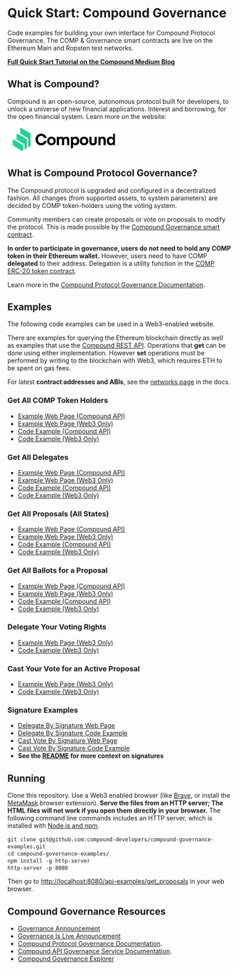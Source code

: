 # Quick Start: Compound Governance

Code examples for building your own interface for Compound Protocol Governance. The COMP & Governance smart contracts are live on the Ethereum Main and Ropsten test networks.

**[Full Quick Start Tutorial on the Compound Medium Blog](https://medium.com/compound-finance/building-a-governance-interface-474fc271588c)** 

## What is Compound?
Compound is an open-source, autonomous protocol built for developers, to unlock a universe of new financial applications. Interest and borrowing, for the open financial system. Learn more on the website:

<a href="https://compound.finance/?ref=github&user=ajb413&repo=compound-governance-examples">
    <img alt="Compound Finance" src="https://raw.githubusercontent.com/ajb413/compound-interest-alerts/master/compound-finance-logo.png" width=260 height=60/>
</a>

## What is Compound Protocol Governance?

The Compound protocol is upgraded and configured in a decentralized fashion. All changes (from supported assets, to system parameters) are decided by COMP token-holders using the voting system.

Community members can create proposals or vote on proposals to modify the protocol. This is made possible by the [Compound Governance smart contract](https://github.com/compound-finance/compound-protocol/blob/master/contracts/Governance/GovernorAlpha.sol).

**In order to participate in governance, users do not need to hold any COMP token in their Ethereum wallet.** However, users need to have COMP **delegated** to their address. Delegation is a utility function in the [COMP ERC-20 token contract](https://github.com/compound-finance/compound-protocol/blob/master/contracts/Governance/Comp.sol).

Learn more in the [Compound Protocol Governance Documentation](https://compound.finance/docs/governance?ref=github&user=ajb413&repo=compound-governance-examples).

## Examples

The following code examples can be used in a Web3-enabled website.

There are examples for querying the Ethereum blockchain directly as well as examples that use the [Compound REST API](https://compound.finance/docs/api?ref=github&user=ajb413&repo=compound-governance-examples). Operations that **get** can be done using either implementation. However **set** operations must be performed by writing to the blockchain with Web3, which requires ETH to be spent on gas fees.

For latest **contract addresses and ABIs**, see the [networks page](https://compound.finance/docs#networks) in the docs.

### Get All COMP Token Holders
- [Example Web Page (Compound API)](https://compound-developers.github.io/compound-governance-examples/api-examples/get_comp_holders)
- [Example Web Page (Web3 Only)](https://compound-developers.github.io/compound-governance-examples/web3-examples/get_comp_holders)
- [Code Example (Compound API)](https://github.com/compound-developers/compound-governance-examples/blob/master/api-examples/get_comp_holders.html)
- [Code Example (Web3 Only)](https://github.com/compound-developers/compound-governance-examples/blob/master/web3-examples/get_comp_holders.html)

### Get All Delegates
- [Example Web Page (Compound API)](https://compound-developers.github.io/compound-governance-examples/api-examples/get_delegates)
- [Example Web Page (Web3 Only)](https://compound-developers.github.io/compound-governance-examples/web3-examples/get_delegates)
- [Code Example (Compound API)](https://github.com/compound-developers/compound-governance-examples/blob/master/api-examples/get_delegates.html)
- [Code Example (Web3 Only)](https://github.com/compound-developers/compound-governance-examples/blob/master/web3-examples/get_delegates.html)

### Get All Proposals (All States)
- [Example Web Page (Compound API)](https://compound-developers.github.io/compound-governance-examples/api-examples/get_proposals)
- [Example Web Page (Web3 Only)](https://compound-developers.github.io/compound-governance-examples/web3-examples/get_proposals)
- [Code Example (Compound API)](https://github.com/compound-developers/compound-governance-examples/blob/master/api-examples/get_proposals.html)
- [Code Example (Web3 Only)](https://github.com/compound-developers/compound-governance-examples/blob/master/web3-examples/get_proposals.html)

### Get All Ballots for a Proposal
- [Example Web Page (Compound API)](https://compound-developers.github.io/compound-governance-examples/api-examples/get_ballots)
- [Example Web Page (Web3 Only)](https://compound-developers.github.io/compound-governance-examples/web3-examples/get_ballots)
- [Code Example (Compound API)](https://github.com/compound-developers/compound-governance-examples/blob/master/api-examples/get_ballots.html)
- [Code Example (Web3 Only)](https://github.com/compound-developers/compound-governance-examples/blob/master/web3-examples/get_ballots.html)

### Delegate Your Voting Rights
- [Example Web Page (Web3 Only)](https://compound-developers.github.io/compound-governance-examples/web3-examples/set_delegate)
- [Code Example (Web3 Only)](https://github.com/compound-developers/compound-governance-examples/blob/master/web3-examples/set_delegate.html)

### Cast Your Vote for an Active Proposal
- [Example Web Page (Web3 Only)](https://compound-developers.github.io/compound-governance-examples/web3-examples/cast_vote)
- [Code Example (Web3 Only)](https://github.com/compound-developers/compound-governance-examples/blob/master/web3-examples/cast_vote.html)

### Signature Examples
- [Delegate By Signature Web Page](https://compound-developers.github.io/compound-governance-examples/signature-examples/delegate_by_signature)
- [Delegate By Signature Code Example](https://github.com/compound-developers/compound-governance-examples/blob/master/signature-examples/delegate_by_signature.html)
- [Cast Vote By Signature Web Page](https://compound-developers.github.io/compound-governance-examples/signature-examples/vote_by_signature)
- [Cast Vote By Signature Code Example](https://github.com/compound-developers/compound-governance-examples/blob/master/signature-examples/vote_by_signature.html)
- **See the [README](https://github.com/compound-developers/compound-governance-examples/tree/master/signature-examples) for more context on signatures**

## Running

Clone this repository. Use a Web3 enabled browser (like [Brave](https://brave.com/), or install the [MetaMask](https://metamask.io/download.html) browser extension). **Serve the files from an HTTP server; The HTML files will not work if you open them directly in your browser.** The following command line commands includes an HTTP server, which is installed with [Node.js and npm](https://nodejs.org/).

```
git clone git@github.com:compound-developers/compound-governance-examples.git
cd compound-governance-examples/
npm install -g http-server
http-server -p 8080
```

Then go to [http://localhost:8080/api-examples/get_proposals](http://localhost:8080/api-examples/get_proposals) in your web browser.

## Compound Governance Resources
- [Governance Announcement](https://medium.com/compound-finance/compound-governance-5531f524cf68)
- [Governance Is Live Announcement](https://medium.com/compound-finance/compound-governance-decentralized-b18659f811e0)
- [Compound Protocol Governance Documentation](https://compound.finance/docs/governance?ref=github&user=ajb413&repo=compound-governance-examples).
- [Compound API Governance Service Documentation](https://compound.finance/docs/api#GovernanceService?ref=github&user=ajb413&repo=compound-governance-examples).
- [Compound Governance Explorer](https://compound.finance/governance?ref=github&user=ajb413&repo=compound-governance-examples)
